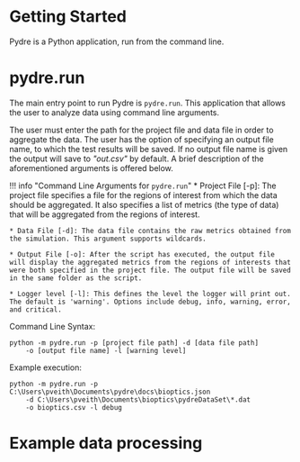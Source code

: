 # Getting Started

Pydre is a Python application, run from the command line. 

# pydre.run

The main entry point to run Pydre is `pydre.run`. This application that allows the user to analyze data using command line arguments.

The user must enter the path for the project file and data file in order to aggregate the data. The user has the option of specifying an output file name, to which the test results will be saved. If no output file name is given the output will save to _"out.csv"_ by default. A brief description of the aforementioned arguments is offered below.

!!! info "Command Line Arguments for `pydre.run`"
    * Project File [-p]: The project file specifies a file for the regions of interest from which the data should be aggregated. It also specifies a list of metrics (the type of data) that will be aggregated from the regions of interest. 

    * Data File [-d]: The data file contains the raw metrics obtained from the simulation. This argument supports wildcards.
    
    * Output File [-o]: After the script has executed, the output file will display the aggregated metrics from the regions of interests that were both specified in the project file. The output file will be saved in the same folder as the script. 
    
    * Logger level [-l]: This defines the level the logger will print out. The default is 'warning'. Options include debug, info, warning, error, and critical.
  
Command Line Syntax: 
```
python -m pydre.run -p [project file path] -d [data file path] 
    -o [output file name] -l [warning level]
```

Example execution: 
```
python -m pydre.run -p C:\Users\pveith\Documents\pydre\docs\bioptics.json 
    -d C:\Users\pveith\Documents\bioptics\pydreDataSet\*.dat 
    -o bioptics.csv -l debug
```

# Example data processing

